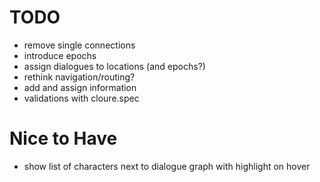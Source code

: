 # TODO
- remove single connections
- introduce epochs
- assign dialogues to locations (and epochs?)
- rethink navigation/routing?
- add and assign information
- validations with cloure.spec

# Nice to Have
- show list of characters next to dialogue graph with highlight on hover
